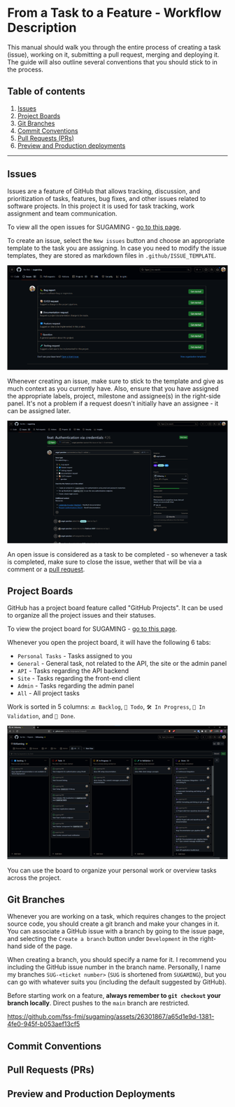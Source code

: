 # From a Task to a Feature - Workflow Description

This manual should walk you through the entire process of creating a task (issue), working on it, submitting a pull request, merging and deploying it. The guide will also outline several conventions that you should stick to in the process.

## Table of contents

1. [Issues](#issues)
2. [Project Boards](#project-boards)
3. [Git Branches](#git-branches)
4. [Commit Conventions](#commit-conventions)
5. [Pull Requests (PRs)](#pull-requests-prs)
6. [Preview and Production deployments](#preview-and-production-deployments)

---

## Issues

Issues are a feature of GitHub that allows tracking, discussion, and prioritization of tasks, features, bug fixes, and other issues related to software projects. In this project it is used for task tracking, work assignment and team communication.

To view all the open issues for SUGAMING - [go to this page](https://github.com/fss-fmi/sugaming/issues).

To create an issue, select the `New issues` button and choose an appropriate template to the task you are assigning. In case you need to modify the issue templates, they are stored as markdown files in `.github/ISSUE_TEMPLATE`.

![Issue Templates](./assets/from-a-task-to-a-feature-workflow-description/issue-templates.png)

Whenever creating an issue, make sure to stick to the template and give as much context as you currently have. Also, ensure that you have assigned the appropriate labels, project, milestone and assignee(s) in the right-side panel. It's not a problem if a request doesn't initially have an assignee - it can be assigned later.

![Example of an well documented issue](./assets/from-a-task-to-a-feature-workflow-description/example-issue.png)

An open issue is considered as a task to be completed - so whenever a task is completed, make sure to close the issue, wether that will be via a comment or a [pull request](#pull-requests-prs).

## Project Boards

GitHub has a project board feature called "GitHub Projects". It can be used to organize all the project issues and their statuses.

To view the project board for SUGAMING - [go to this page](https://github.com/orgs/fss-fmi/projects/1).

Whenever you open the project board, it will have the following 6 tabs:

- `Personal Tasks` - Tasks assigned to you
- `General` - General task, not related to the API, the site or the admin panel
- `API` - Tasks regarding the API backend
- `Site` - Tasks regarding the front-end client
- `Admin` - Tasks regarding the admin panel
- `All` - All project tasks

Work is sorted in 5 columns: `🔙 Backlog`, `📌 Todo`, `🛠 In Progress`, `🧪 In Validation`, and `🎉 Done`.

![Project board](./assets/from-a-task-to-a-feature-workflow-description/project-board.png)

You can use the board to organize your personal work or overview tasks across the project.

## Git Branches

Whenever you are working on a task, which requires changes to the project source code, you should create a git branch and make your changes in it. You can associate a GitHub issue with a branch by going to the issue page, and selecting the `Create a branch` button under `Development` in the right-hand side of the page.

When creating a branch, you should specify a name for it. I recommend you including the GitHub issue number in the branch name. Personally, I name my branches `SUG-<ticket number>` (`SUG` is shortened from `SUGAMING`), but you can go with whatever suits you (including the default suggested by GitHub).

Before starting work on a feature, **always remember to `git checkout` your branch locally**. Direct pushes to the `main` branch are restricted.

https://github.com/fss-fmi/sugaming/assets/26301867/a65d1e9d-1381-4fe0-945f-b053aef13cf5

## Commit Conventions

## Pull Requests (PRs)

## Preview and Production Deployments
